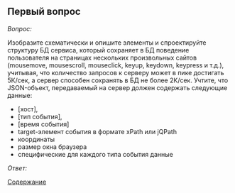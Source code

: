 ## Первый вопрос

_Вопрос:_

Изобразите схематически и опишите элементы и спроектируйте структуру БД сервиса, который сохраняет в БД поведение 
пользователя на страницах нескольких произвольных сайтов (mousemove, mousescroll, mouseclick, keyup, keydown, keypress 
и т.д.), учитывая, что количество запросов к серверу может в пике достигать 5К/сек, а сервер способен сохранять в БД не 
более 2К/сек. Учтите, что JSON-объект, передаваемый на сервер должен содержать следующие данные:  

* [хост],
* [тип события], 
* [время события]
* target-элемент события в формате xPath или jQPath
* координаты
* размер окна браузера
* специфические для каждого типа события данные

_Ответ:_


[Содержание](../SUMMARY.md)